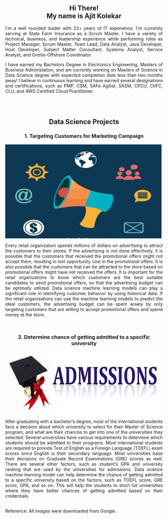 <h2 align="center">Hi There!<br> My name is Ajit Kolekar</h2>
<p align="justify">I'm a well rounded leader with 23+ years of IT experience. I'm currently serving at State Farm Insurance as a Scrum Master. I have a variety of technical, business, and leadership experience while performing roles as Project Manager, Scrum Master, Team Lead, Data Analyst, Java Developer, Host Developer, Subject Matter Consultant, Systems Analyst, Service Analyst, and Onsite-Offshore Coordinator.</p>
<p align="justify">I have earned my Bachelors Degree in Electronics Engineering, Masters of Business Administation, and am currently working on Masters of Science in Data Science degree with expected completion date less than two months away! I believe in continuous learning and have earned several designations and certifications, such as PMP, CSM, SAFe Agilist, SASM, CPCU, ChFC, CLU, and AWS Certified Cloud Practitioner. </p>
<br/>

<!--

<div align="center">
<a href="https://github.com/ajitkolekar" target="_blank">
<img src=https://img.shields.io/badge/github-%2324292e.svg?&style=for-the-badge&logo=github&logoColor=white alt=github style="margin-bottom: 5px;" />
</a>
<a href="https://www.twitter.com/ajitkolekar" target="_blank">
<img src=https://img.shields.io/badge/twitter-00acee?style=for-the-badge&logo=Twitter&logoColor=white alt=twitter style="margin-bottom: 5px;" />
</a>
<a href="https://linkedin.com/in/ajit-kolekar-52229779/" target="_blank">
<img src=https://img.shields.io/badge/linkedin-%231E77B5.svg?&style=for-the-badge&logo=linkedin&logoColor=white alt=linkedin style="margin-bottom: 5px;" />
</a>
</div>
-->

<br/>  
<h2 align="center">Data Science Projects</h2>

<h3 align="center">1. Targeting Customers for Marketing Campaign</h3>
<img align="center" src="images/Marketing-campaign-concept.jpg" width="500" height="300" />
<p align="justify">Every retail organization spends millions of dollars on advertising to attract the customers to their stores. If the advertising is not done effectively, it is possible that the customers that received the promotional offers might not accept them, resulting in lost opportunity cost in the promotional offers. It is also possible that the customers that can be attracted to the store based on promotional offers might have not received the offers. It is important for the retail organizations to know which customers are the best suitable candidates to send promotional offers, so that the advertising budget can be optimally utilized. Data science machine learning models can play a significant role in identifying customer behavior by using historical data. If the retail organizations can use the machine learning models to predict the ideal customers, the advertising budget can be spent wisely by only targeting customers that are willing to accept promotional offers and spend money at the store.</p>
<br/>
<h3 align="center">2. Determine chance of getting admitted to a specific university</h3>
<img align="center" src="images/Admission-banner.jpg" width="500" height="200" />
<p align="justify">After graduating with a bachelor’s degree, most of the international students face a decision about which university to select for their Master of Science program, and what are their chances to get into one of the universities they selected. Several universities have various requirements to determine which students should be admitted to their programs. Most international students are required to provide Test of English as a Foreign Language (TOEFL) exam scores since English is their secondary language. Most universities base their decisions on Graduate Record Examinations (GRE) scores as well. There are several other factors, such as student’s GPA and university ranking that are used by the universities for admissions. Data science machine learning model can help determine the chance of getting admitted to a specific university based on the factors, such as TOEFL score, GRE score, GPA, and so on. This will help the students to short list universities where they have better chances of getting admitted based on their credentials.</p>

<br>
Reference: All images were downloaded from Google
